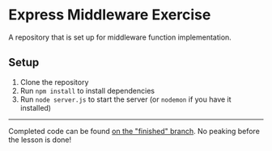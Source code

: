 # Express Middleware Exercise

A repository that is set up for middleware function implementation.

## Setup

1. Clone the repository
2. Run `npm install` to install dependencies
3. Run `node server.js` to start the server (or `nodemon` if you have it installed)

---

Completed code can be found [on the "finished" branch](https://github.com/turingschool-examples/express-middleware-exercise/blob/finished/server.js). No peaking before the lesson is done!